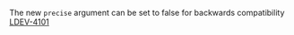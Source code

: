 The new `precise` argument can be set to false for backwards compatibility [LDEV-4101](https://luceeserver.atlassian.net/browse/LDEV-4101)